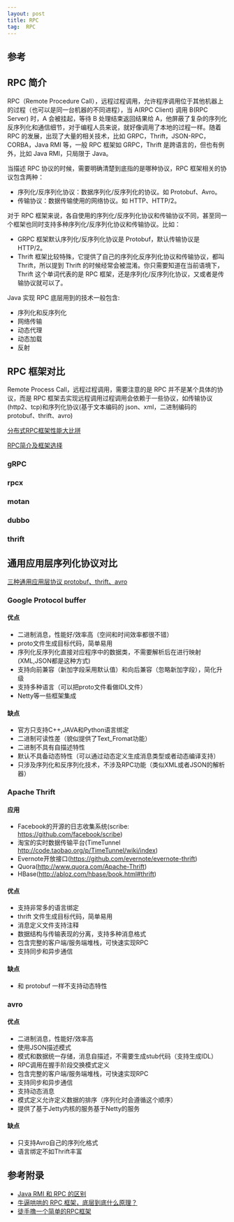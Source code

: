 ```yaml
---
layout: post
title: RPC
tag:  RPC
---
```


## 参考

## RPC 简介
RPC（Remote Procedure Call），远程过程调用，允许程序调用位于其他机器上的过程（也可以是同一台机器的不同进程），当 A(RPC Client) 调用 B(RPC Server) 时，A 会被挂起，等待 B 处理结束返回结果给 A，他屏蔽了复杂的序列化反序列化和通信细节，对于编程人员来说，就好像调用了本地的过程一样。随着 RPC 的发展，出现了大量的相关技术，比如 GRPC，Thrift，JSON-RPC，CORBA，Java RMI 等，一般 RPC 框架如 GRPC，Thrift 是跨语言的，但也有例外，比如 Java RMI，只局限于 Java。

当描述 RPC 协议的时候，需要明确清楚到底指的是哪种协议，RPC 框架相关的协议包含两种：
* 序列化/反序列化协议：数据序列化/反序列化的协议。如 Protobuf、Avro。
* 传输协议：数据传输使用的网络协议。如 HTTP、HTTP/2。

对于 RPC 框架来说，各自使用的序列化/反序列化协议和传输协议不同，甚至同一个框架也同时支持多种序列化/反序列化协议和传输协议。比如：
* GRPC 框架默认序列化/反序列化协议是 Protobuf，默认传输协议是 HTTP/2。
* Thrift 框架比较特殊，它提供了自己的序列化反序列化协议和传输协议，都叫 Thrift，所以提到 Thrift 的时候经常会被混淆。你只需要知道在当前语境下，Thrift 这个单词代表的是 RPC 框架，还是序列化/反序列化协议，又或者是传输协议就可以了。

Java 实现 RPC 底层用到的技术一般包含:
* 序列化和反序列化
* 网络传输
* 动态代理
* 动态加载
* 反射

## RPC 框架对比
Remote Process Call，远程过程调用，需要注意的是 RPC 并不是某个具体的协议，而是 RPC 框架去实现远程调用过程调用会依赖于一些协议，如传输协议(http2、tcp)和序列化协议(基于文本编码的 json、xml，二进制编码的 protobuf、thrift、avro) 

[分布式RPC框架性能大比拼](https://colobu.com/2016/09/05/benchmarks-of-popular-rpc-frameworks/)

[RPC简介及框架选择](https://www.jianshu.com/p/b0343bfd216e)

### gRPC
### rpcx
### motan
### dubbo
### thrift

## 通用应用层序列化协议对比
[三种通用应用层协议 protobuf、thrift、avro](https://www.douban.com/note/523340109/)

### Google Protocol buffer
#### 优点
* 二进制消息，性能好/效率高（空间和时间效率都很不错）
* proto文件生成目标代码，简单易用
* 序列化反序列化直接对应程序中的数据类，不需要解析后在进行映射(XML,JSON都是这种方式)
* 支持向前兼容（新加字段采用默认值）和向后兼容（忽略新加字段），简化升级
* 支持多种语言（可以把proto文件看做IDL文件）
* Netty等一些框架集成

#### 缺点
* 官方只支持C++,JAVA和Python语言绑定
* 二进制可读性差（貌似提供了Text_Fromat功能）
* 二进制不具有自描述特性
* 默认不具备动态特性（可以通过动态定义生成消息类型或者动态编译支持）
* 只涉及序列化和反序列化技术，不涉及RPC功能（类似XML或者JSON的解析器）

### Apache Thrift
#### 应用
* Facebook的开源的日志收集系统(scribe: https://github.com/facebook/scribe)
* 淘宝的实时数据传输平台(TimeTunnel http://code.taobao.org/p/TimeTunnel/wiki/index)
* Evernote开放接口(https://github.com/evernote/evernote-thrift)
* Quora(http://www.quora.com/Apache-Thrift)
* HBase(http://abloz.com/hbase/book.html#thrift)

#### 优点
* 支持非常多的语言绑定
* thrift 文件生成目标代码，简单易用
* 消息定义文件支持注释
* 数据结构与传输表现的分离，支持多种消息格式
* 包含完整的客户端/服务端堆栈，可快速实现RPC
* 支持同步和异步通信

#### 缺点
* 和 protobuf 一样不支持动态特性

### avro
#### 优点
* 二进制消息，性能好/效率高
* 使用JSON描述模式
* 模式和数据统一存储，消息自描述，不需要生成stub代码（支持生成IDL）
* RPC调用在握手阶段交换模式定义
* 包含完整的客户端/服务端堆栈，可快速实现RPC
* 支持同步和异步通信
* 支持动态消息
* 模式定义允许定义数据的排序（序列化时会遵循这个顺序）
* 提供了基于Jetty内核的服务基于Netty的服务

#### 缺点
* 只支持Avro自己的序列化格式
* 语言绑定不如Thrift丰富

## 参考附录
* [Java RMI 和 RPC 的区别](https://mp.weixin.qq.com/s?__biz=MzI3ODcxMzQzMw==&mid=2247486403&idx=1&sn=3ec98d1553969ad38fbd225aef2c9807&chksm=eb538ef5dc2407e3ee906c378776baf473d2a27ae0e98ebd0970c1050eb2cb30a0467c84ceb5&scene=21#wechat_redirect)
* [牛逼哄哄的 RPC 框架，底层到底什么原理？](https://mp.weixin.qq.com/s?__biz=MzI3ODcxMzQzMw==&mid=2247487507&idx=1&sn=7511f822bf95b25a2586dfdb0c06546f&chksm=eb539525dc241c33507a02d137bd48b9d9e2a33c8b76030f6cc372d0cfa478c8d83d230a9e96&scene=21#wechat_redirect)
* [徒手撸一个简单的RPC框架](https://juejin.im/post/5c4481a4f265da613438aec3)
